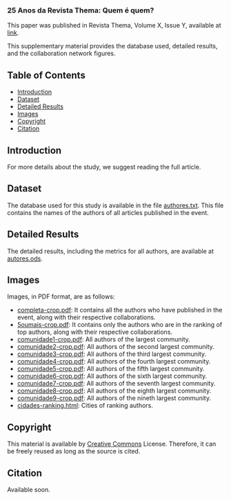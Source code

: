 ### 25 Anos da Revista Thema: Quem é quem?

This paper was published in Revista Thema, Volume X, Issue Y, available at [link](https://periodicos.ifsul.edu.br/index.php/thema).

This supplementary material provides the database used, detailed results, and the collaboration network figures.

## Table of Contents

- [Introduction](#Introduction)
- [Dataset](#Dataset)
- [Detailed Results](#Detailed-Results)
- [Images](#Images)
- [Copyright](#Copyright)
- [Citation](#Citation)

## Introduction

For more details about the study, we suggest reading the full article.

## Dataset

The database used for this study is available in the file [authores.txt](https://github.com/Sandrocamargo/publications/blob/main/revistathema2024/sna/autores.txt). This file contains the names of the authors of all articles published in the event.

## Detailed Results

The detailed results, including the metrics for all authors, are available at [autores.ods](https://github.com/Sandrocamargo/publications/blob/main/revistathema2024/sna/autores.ods). 

## Images

Images, in PDF format, are as follows:
- [completa-crop.pdf](https://github.com/Sandrocamargo/publications/blob/main/revistathema2024/sna/completa-crop.pdf): It contains all the authors who have published in the event, along with their respective collaborations.
- [5oumais-crop.pdf](https://github.com/Sandrocamargo/publications/blob/main/revistathema2024/sna/5oumais-crop.pdf): It contains only the authors who are in the ranking of top authors, along with their respective collaborations.
- [comunidade1-crop.pdf](https://github.com/Sandrocamargo/publications/blob/main/revistathema2024/sna/comunidade1-crop.pdf): All authors of the largest community.
- [comunidade2-crop.pdf](https://github.com/Sandrocamargo/publications/blob/main/revistathema2024/sna/comunidade2-crop.pdf): All authors of the second largest community.
- [comunidade3-crop.pdf](https://github.com/Sandrocamargo/publications/blob/main/revistathema2024/sna/comunidade3-crop.pdf): All authors of the third largest community.
- [comunidade4-crop.pdf](https://github.com/Sandrocamargo/publications/blob/main/revistathema2024/sna/comunidade4-crop.pdf): All authors of the fourth largest community.
- [comunidade5-crop.pdf](https://github.com/Sandrocamargo/publications/blob/main/revistathema2024/sna/comunidade5-crop.pdf): All authors of the fifth largest community.
- [comunidade6-crop.pdf](https://github.com/Sandrocamargo/publications/blob/main/revistathema2024/sna/comunidade6-crop.pdf): All authors of the sixth largest community.
- [comunidade7-crop.pdf](https://github.com/Sandrocamargo/publications/blob/main/revistathema2024/sna/comunidade7-crop.pdf): All authors of the seventh largest community.
- [comunidade8-crop.pdf](https://github.com/Sandrocamargo/publications/blob/main/revistathema2024/sna/comunidade8-crop.pdf): All authors of the eighth largest community.
- [comunidade9-crop.pdf](https://github.com/Sandrocamargo/publications/blob/main/revistathema2024/sna/comunidade9-crop.pdf): All authors of the nineth largest community.
- [cidades-ranking.html](https://github.com/Sandrocamargo/publications/blob/main/revistathema2024/sna/cidade-ranking.html): Cities of ranking authors.


## Copyright

This material is available by [Creative Commons](https://creativecommons.org/licenses/by/3.0/) License. Therefore, it can be freely reused as long as the source is cited.

## Citation

Available soon.
